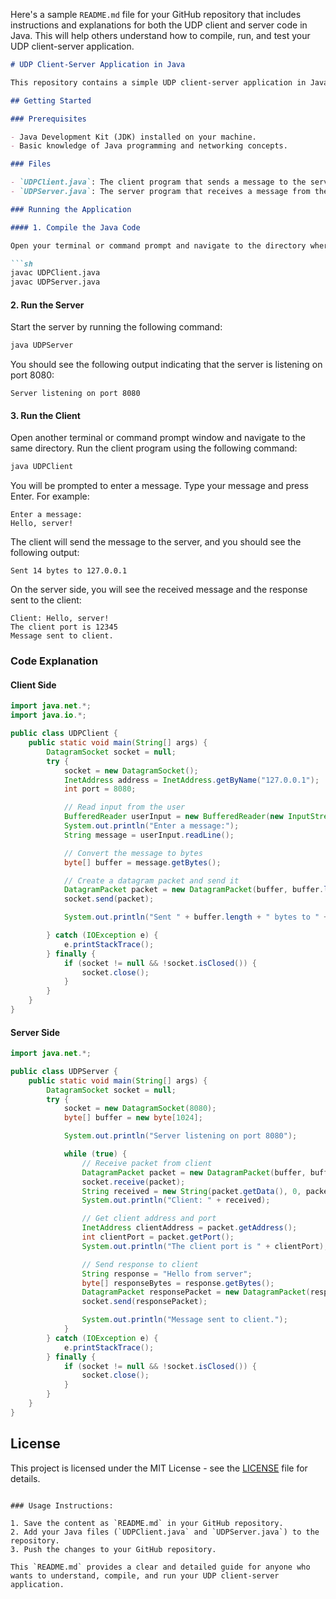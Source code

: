Here's a sample `README.md` file for your GitHub repository that includes instructions and explanations for both the UDP client and server code in Java. This will help others understand how to compile, run, and test your UDP client-server application.

```markdown
# UDP Client-Server Application in Java

This repository contains a simple UDP client-server application in Java. The client sends a message to the server, and the server responds with a greeting message.

## Getting Started

### Prerequisites

- Java Development Kit (JDK) installed on your machine.
- Basic knowledge of Java programming and networking concepts.

### Files

- `UDPClient.java`: The client program that sends a message to the server.
- `UDPServer.java`: The server program that receives a message from the client and responds back.

### Running the Application

#### 1. Compile the Java Code

Open your terminal or command prompt and navigate to the directory where your Java files are located. Compile both the client and server programs using the following commands:

```sh
javac UDPClient.java
javac UDPServer.java
```

#### 2. Run the Server

Start the server by running the following command:

```sh
java UDPServer
```

You should see the following output indicating that the server is listening on port 8080:

```
Server listening on port 8080
```

#### 3. Run the Client

Open another terminal or command prompt window and navigate to the same directory. Run the client program using the following command:

```sh
java UDPClient
```

You will be prompted to enter a message. Type your message and press Enter. For example:

```
Enter a message:
Hello, server!
```

The client will send the message to the server, and you should see the following output:

```
Sent 14 bytes to 127.0.0.1
```

On the server side, you will see the received message and the response sent to the client:

```
Client: Hello, server!
The client port is 12345
Message sent to client.
```

### Code Explanation

#### Client Side

```java
import java.net.*;
import java.io.*;

public class UDPClient {
    public static void main(String[] args) {
        DatagramSocket socket = null;
        try {
            socket = new DatagramSocket();
            InetAddress address = InetAddress.getByName("127.0.0.1");
            int port = 8080;

            // Read input from the user
            BufferedReader userInput = new BufferedReader(new InputStreamReader(System.in));
            System.out.println("Enter a message:");
            String message = userInput.readLine();

            // Convert the message to bytes
            byte[] buffer = message.getBytes();

            // Create a datagram packet and send it
            DatagramPacket packet = new DatagramPacket(buffer, buffer.length, address, port);
            socket.send(packet);

            System.out.println("Sent " + buffer.length + " bytes to " + address.getHostAddress());

        } catch (IOException e) {
            e.printStackTrace();
        } finally {
            if (socket != null && !socket.isClosed()) {
                socket.close();
            }
        }
    }
}
```

#### Server Side

```java
import java.net.*;

public class UDPServer {
    public static void main(String[] args) {
        DatagramSocket socket = null;
        try {
            socket = new DatagramSocket(8080);
            byte[] buffer = new byte[1024];

            System.out.println("Server listening on port 8080");

            while (true) {
                // Receive packet from client
                DatagramPacket packet = new DatagramPacket(buffer, buffer.length);
                socket.receive(packet);
                String received = new String(packet.getData(), 0, packet.getLength());
                System.out.println("Client: " + received);

                // Get client address and port
                InetAddress clientAddress = packet.getAddress();
                int clientPort = packet.getPort();
                System.out.println("The client port is " + clientPort);

                // Send response to client
                String response = "Hello from server";
                byte[] responseBytes = response.getBytes();
                DatagramPacket responsePacket = new DatagramPacket(responseBytes, responseBytes.length, clientAddress, clientPort);
                socket.send(responsePacket);

                System.out.println("Message sent to client.");
            }
        } catch (IOException e) {
            e.printStackTrace();
        } finally {
            if (socket != null && !socket.isClosed()) {
                socket.close();
            }
        }
    }
}
```

## License

This project is licensed under the MIT License - see the [LICENSE](LICENSE) file for details.
```

### Usage Instructions:

1. Save the content as `README.md` in your GitHub repository.
2. Add your Java files (`UDPClient.java` and `UDPServer.java`) to the repository.
3. Push the changes to your GitHub repository.

This `README.md` provides a clear and detailed guide for anyone who wants to understand, compile, and run your UDP client-server application.

